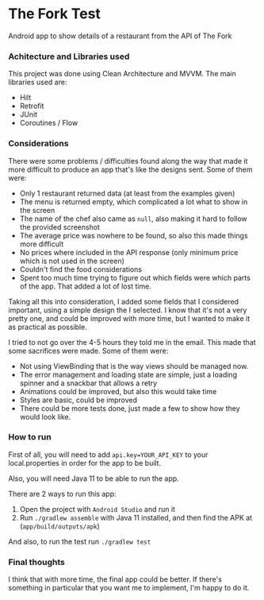 # The Fork Test

Android app to show details of a restaurant from the API of The Fork

### Achitecture and Libraries used

This project was done using Clean Architecture and MVVM. The main libraries used are:

- Hilt
- Retrofit
- JUnit
- Coroutines / Flow

### Considerations

There were some problems / difficulties found along the way that made it more difficult to produce an app that's like the designs sent. Some of them were: 

- Only 1 restaurant returned data (at least from the examples given)
- The menu is returned empty, which complicated a lot what to show in the screen
- The name of the chef also came as `null`, also making it hard to follow the provided screenshot
- The average price was nowhere to be found, so also this made things more difficult
- No prices where included in the API response (only minimum price which is not used in the screen)
- Couldn't find the food considerations
- Spent too much time trying to figure out which fields were which parts of the app. That added a lot of lost time.

Taking all this into consideration, I added some fields that I considered important, using a simple design the I selected. I know that it's not a very pretty one, and could be improved with more time, but I wanted to make it as practical as possible.

I tried to not go over the 4-5 hours they told me in the email. This made that some sacrifices were made. Some of them were:
- Not using ViewBinding that is the way views should be managed now.
- The error management and loading state are simple, just a loading spinner and a snackbar that allows a retry
- Animations could be improved, but also this would take time
- Styles are basic, could be improved
- There could be more tests done, just made a few to show how they would look like.

### How to run

First of all, you will need to add `api.key=YOUR_API_KEY` to your local.properties in order for the app to be built.

Also, you will need Java 11 to be able to run the app.

There are 2 ways to run this app:
1. Open the project with `Android Studio` and run it
2. Run `./gradlew assemble` with Java 11 installed, and then find the APK at (`app/build/outputs/apk`)

And also, to run the test run `./gradlew test`

### Final thoughts

I think that with more time, the final app could be better. If there's something in particular that you want me to implement, I'm happy to do it. 